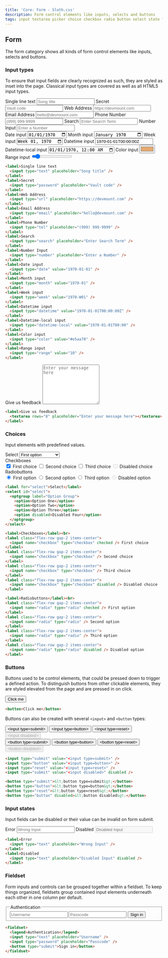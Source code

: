 ```yaml
---
title: 'Core: Form - Sloth.css'
description: Form control elements like inputs, selects and buttons
tags: input textarea picker choice checkbox radio button select state fieldset
---
```


## Form

The form category shows all kinds of form control elements like inputs, selects and buttons.

### Input types

To ensure that input fields are clearly recognized as such, they are styled as inset into the page. Classical input types are covered as well as all HTML5 input types.

<div class="demo">
  <div class="flex flex-wrap gap-4">
    <div class="flex flex-col gap-2">
      <label>Single line text
        <input type="text" placeholder="Song title" />
      </label>
      <label>Secret
        <input type="password" placeholder="Vault code" />
      </label>
      <label>Web Address
        <input type="url" placeholder="https://devmount.com" />
      </label>
      <label>Email Address
        <input type="email" placeholder="hello@devmount.com" />
      </label>
      <label>Phone Number
        <input type="tel" placeholder="(999) 999-9999" />
      </label>
      <label>Search
        <input type="search" placeholder="Enter Search Term" />
      </label>
      <label>Number Input
        <input type="number" placeholder="Enter a Number" />
      </label>
    </div>
    <div class="flex flex-col gap-2">
      <label>Date input
        <input type="date" value="1970-01-01" />
      </label>
      <label>Month input
        <input type="month" value="1970-01" />
      </label>
      <label>Week input
        <input type="week" value="1970-W01" />
      </label>
      <label>Datetime input
        <input type="datetime" value="1970-01-01T00:00:00Z" />
      </label>
      <label>Datetime-local input
        <input type="datetime-local" value="1970-01-01T00:00" />
      </label>
      <label>Color input
        <input type="color" value="#e5aa70" />
      </label>
      <label>Range input
        <input type="range" value="10" />
      </label>
    </div>
  </div>
</div>

```html
<label>Single line text
  <input type="text" placeholder="Song title" />
</label>
<label>Secret
  <input type="password" placeholder="Vault code" />
</label>
<label>Web Address
  <input type="url" placeholder="https://devmount.com" />
</label>
<label>Email Address
  <input type="email" placeholder="hello@devmount.com" />
</label>
<label>Phone Number
  <input type="tel" placeholder="(999) 999-9999" />
</label>
<label>Search
  <input type="search" placeholder="Enter Search Term" />
</label>
<label>Number Input
  <input type="number" placeholder="Enter a Number" />
</label>
<label>Date input
  <input type="date" value="1970-01-01" />
</label>
<label>Month input
  <input type="month" value="1970-01" />
</label>
<label>Week input
  <input type="week" value="1970-W01" />
</label>
<label>Datetime input
  <input type="datetime" value="1970-01-01T00:00:00Z" />
</label>
<label>Datetime-local input
  <input type="datetime-local" value="1970-01-01T00:00" />
</label>
<label>Color input
  <input type="color" value="#e5aa70" />
</label>
<label>Range input
  <input type="range" value="10" />
</label>
```

<div class="demo">
  <label class="w-full max-w-screen-xs">Give us feedback
    <textarea rows="8" placeholder="Enter your message here"></textarea>
  </label>
</div>

```html
<label>Give us feedback
  <textarea rows="8" placeholder="Enter your message here"></textarea>
</label>
```

### Choices

Input elements with predefined values.

<div class="demo flex flex-wrap gap-8">
  <div>
    <label>
      Select
      <select id="select">
        <optgroup label="Option Group">
          <option>First option</option>
          <option>Second option</option>
          <option>Third option</option>
          <option disabled>Disabled option</option>
        </optgroup>
      </select>
    </label>
  </div>
  <div class="flex-col gap-1">
    <label>Checkboxes</label><br>
    <label class="flex-row gap-2 items-center">
      <input name="checkbox" type="checkbox" checked /> First choice
    </label>
    <label class="flex-row gap-2 items-center">
      <input name="checkbox" type="checkbox" /> Second choice
    </label>
    <label class="flex-row gap-2 items-center">
      <input name="checkbox" type="checkbox" /> Third choice
    </label>
    <label class="flex-row gap-2 items-center">
      <input name="checkbox" type="checkbox" disabled /> Disabled choice
    </label>
  </div>
  <div class="flex-col gap-1">
    <label>Radiobuttons</label><br>
    <label class="flex-row gap-2 items-center">
      <input name="radio" type="radio" checked /> First option
    </label>
    <label class="flex-row gap-2 items-center">
      <input name="radio" type="radio" /> Second option
    </label>
    <label class="flex-row gap-2 items-center">
      <input name="radio" type="radio" /> Third option
    </label>
    <label class="flex-row gap-2 items-center">
      <input name="radio" type="radio" disabled /> Disabled option
    </label>
  </div>
</div>

```html
<label for="select">Select</label>
<select id="select">
  <optgroup label="Option Group">
    <option>Option One</option>
    <option>Option Two</option>
    <option>Option Three</option>
    <option disabled>Disabled Four</option>
  </optgroup>
</select>

<label>Checkboxes</label><br>
<label class="flex-row gap-2 items-center">
  <input name="checkbox" type="checkbox" checked /> First choice
</label>
<label class="flex-row gap-2 items-center">
  <input name="checkbox" type="checkbox" /> Second choice
</label>
<label class="flex-row gap-2 items-center">
  <input name="checkbox" type="checkbox" /> Third choice
</label>
<label class="flex-row gap-2 items-center">
  <input name="checkbox" type="checkbox" disabled /> Disabled choice
</label>

<label>Radiobuttons</label><br>
<label class="flex-row gap-2 items-center">
  <input name="radio" type="radio" checked /> First option
</label>
<label class="flex-row gap-2 items-center">
  <input name="radio" type="radio" /> Second option
</label>
<label class="flex-row gap-2 items-center">
  <input name="radio" type="radio" /> Third option
</label>
<label class="flex-row gap-2 items-center">
  <input name="radio" type="radio" disabled /> Disabled option
</label>
```

### Buttons

Buttons used to be control elements, that could be pressed down to trigger a defined action. To distinguish buttons from other clickable elements, they are styled elevated from the page and are pressed in on click.

<div class="demo">
  <button>Click me</button>
</div>

```html
<button>Click me</button>
```

Buttons can also be created with several `<input>` and `<button` types:

<div class="demo">
  <div class="flex flex-wrap gap-8">
    <div class="flex flex-col gap-2">
      <input type="submit" value="<input type=submit>" />
      <input type="button" value="<input type=button>" />
      <input type="reset" value="<input type=reset>" />
      <input type="submit" value="<input disabled>" disabled />
    </div>
    <div class="flex flex-col gap-2">
      <button type="submit">&lt;button type=submit&gt;</button>
      <button type="button">&lt;button type=button&gt;</button>
      <button type="reset">&lt;button type=reset&gt;</button>
      <button type="button" disabled>&lt;button disabled&gt;</button>
    </div>
  </div>
</div>

```html
<input type="submit" value="<input type=submit>" />
<input type="button" value="<input type=button>" />
<input type="reset" value="<input type=reset>" />
<input type="submit" value="<input disabled>" disabled />

<button type="submit">&lt;button type=submit&gt;</button>
<button type="button">&lt;button type=button&gt;</button>
<button type="reset">&lt;button type=reset&gt;</button>
<button type="button" disabled>&lt;button disabled&gt;</button>
```

### Input states

Input fields can be disabled or their value can be invalid on form submit.

<div class="demo">
  <div class="flex flex-col gap-2 max-w-screen-xs">
    <label>Error
      <input type="text" placeholder="Wrong Input" id="invalid-input" />
    </label>
    <label>Disabled
      <input type="text" placeholder="Disabled Input" disabled />
    </label>
  </div>
</div>

```html
<label>Error
  <input type="text" placeholder="Wrong Input" />
</label>
<label>Disabled
  <input type="text" placeholder="Disabled Input" disabled />
</label>
```

### Fieldset

Form inputs and controls can be grouped together within a fieldset. To keep things organized, fieldsets group contained input elements underneath each other in one column per default.

<div class="demo">
  <fieldset class="max-w-screen-xs">
    <legend>Authentication</legend>
    <input type="text" placeholder="Username" />
    <input type="password" placeholder="Passcode" />
    <button type="submit">Sign in</button>
  </fieldset>
</div>

```html
<fieldset>
  <legend>Authentication</legend>
  <input type="text" placeholder="Username" />
  <input type="password" placeholder="Passcode" />
  <button type="submit">Sign in</button>
</fieldset>
```

